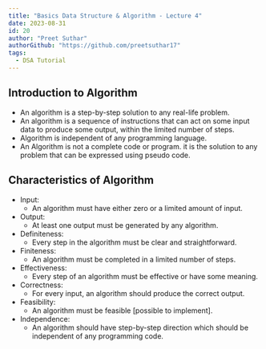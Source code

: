 ```yaml
---
title: "Basics Data Structure & Algorithm - Lecture 4"
date: 2023-08-31
id: 20
author: "Preet Suthar"
authorGithub: "https://github.com/preetsuthar17"
tags:
  - DSA Tutorial
---
```


## Introduction to Algorithm

- An algorithm is a step-by-step solution to any real-life problem.
- An algorithm is a sequence of instructions that can act on some input data to produce some output, within the limited number of steps.
- Algorithm is independent of any programming language.
- An Algorithm is not a complete code or program. it is the solution to any problem that can be expressed using pseudo code.

## Characteristics of Algorithm

- Input:
  - An algorithm must have either zero or a limited amount of input.
- Output:
  - At least one output must be generated by any algorithm.
- Definiteness:
  - Every step in the algorithm must be clear and straightforward.
- Finiteness:
  - An algorithm must be completed in a limited number of steps.
- Effectiveness:
  - Every step of an algorithm must be effective or have some meaning.
- Correctness:
  - For every input, an algorithm should produce the correct output.
- Feasibility:
  - An algorithm must be feasible [possible to implement].
- Independence:
  - An algorithm should have step-by-step direction which should be independent of any programming code.
